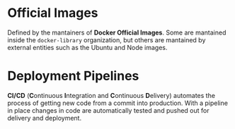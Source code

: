 # Official Images

Defined by the mantainers of **Docker Official Images**. Some are mantained inside the `docker-library` organization, but others are mantained by external entities such as the Ubuntu and Node images.

# Deployment Pipelines

**CI/CD** (**C**ontinuous **I**ntegration and **C**ontinuous **D**elivery) automates the process of getting new code from a commit into production. With a pipeline in place changes in code are automatically tested and pushed out for delivery and deployment.
